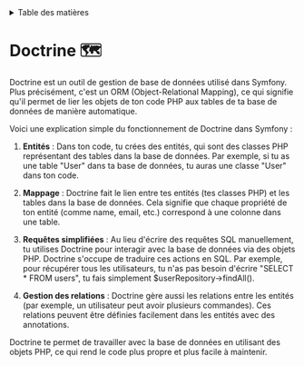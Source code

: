 <details>
    <summary>Table des matières</summary>

- [Introduction](README.md)
- [Structure](structure.md)
- [Getting Started](getting-started.md)
- [Console](console.md)
- [Controller](controller.md)
- [Doctrine](doctrine.md)
- [Models](models.md)
- [Migration](migration.md)
- [Repositories](repositories.md)
- [Pratiques](pratiques.md)

</details>

# Doctrine 🗺 

Doctrine est un outil de gestion de base de données utilisé dans Symfony. Plus précisément, c'est un ORM (Object-Relational Mapping), ce qui signifie qu'il permet de lier les objets de ton code PHP aux tables de ta base de données de manière automatique.

Voici une explication simple du fonctionnement de Doctrine dans Symfony :

1. __Entités__ : Dans ton code, tu crées des entités, qui sont des classes PHP représentant des tables dans la base de données. Par exemple, si tu as une table "User" dans ta base de données, tu auras une classe "User" dans ton code.

2. __Mappage__ : Doctrine fait le lien entre tes entités (tes classes PHP) et les tables dans la base de données. Cela signifie que chaque propriété de ton entité (comme name, email, etc.) correspond à une colonne dans une table.

3. __Requêtes simplifiées__ : Au lieu d'écrire des requêtes SQL manuellement, tu utilises Doctrine pour interagir avec la base de données via des objets PHP. Doctrine s'occupe de traduire ces actions en SQL. Par exemple, pour récupérer tous les utilisateurs, tu n'as pas besoin d'écrire "SELECT * FROM users", tu fais simplement $userRepository->findAll().

4. __Gestion des relations__ : Doctrine gère aussi les relations entre les entités (par exemple, un utilisateur peut avoir plusieurs commandes). Ces relations peuvent être définies facilement dans les entités avec des annotations.

Doctrine te permet de travailler avec la base de données en utilisant des objets PHP, ce qui rend le code plus propre et plus facile à maintenir.

